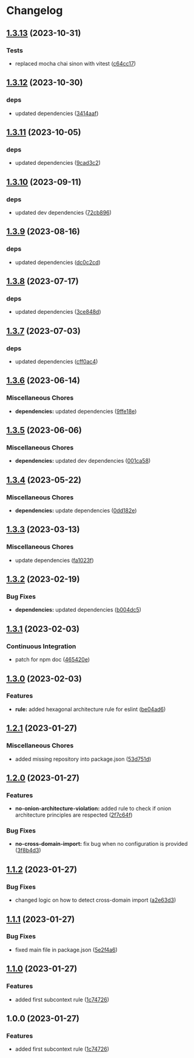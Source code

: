 # Changelog

## [1.3.13](https://github.com/Sefrancois/eslint-plugin/compare/v1.3.12...v1.3.13) (2023-10-31)


### Tests

* replaced mocha chai sinon with vitest ([c64cc17](https://github.com/Sefrancois/eslint-plugin/commit/c64cc17fe67800b77d04535a7bba6903eaa65a67))

## [1.3.12](https://github.com/Sefrancois/eslint-plugin/compare/v1.3.11...v1.3.12) (2023-10-30)


### deps

* updated dependencies ([3414aaf](https://github.com/Sefrancois/eslint-plugin/commit/3414aafc482cad3b647d49bc0dc93e7cc086d5e7))

## [1.3.11](https://github.com/Sefrancois/eslint-plugin/compare/v1.3.10...v1.3.11) (2023-10-05)


### deps

* updated dependencies ([9cad3c2](https://github.com/Sefrancois/eslint-plugin/commit/9cad3c255cfbd41037aac9dd54c36e49fe0ecb01))

## [1.3.10](https://github.com/Sefrancois/eslint-plugin/compare/v1.3.9...v1.3.10) (2023-09-11)


### deps

* updated dev dependencies ([72cb896](https://github.com/Sefrancois/eslint-plugin/commit/72cb896d1a718a9a2d516b66b715b4820186ecc9))

## [1.3.9](https://github.com/Sefrancois/eslint-plugin/compare/v1.3.8...v1.3.9) (2023-08-16)


### deps

* updated dependencies ([dc0c2cd](https://github.com/Sefrancois/eslint-plugin/commit/dc0c2cd29cab56a10c56eb6277b60ff363b09cb7))

## [1.3.8](https://github.com/Sefrancois/eslint-plugin/compare/v1.3.7...v1.3.8) (2023-07-17)


### deps

* updated dependencies ([3ce848d](https://github.com/Sefrancois/eslint-plugin/commit/3ce848dd31e099f223928ba7bab2f587f4c273db))

## [1.3.7](https://github.com/Sefrancois/eslint-plugin/compare/v1.3.6...v1.3.7) (2023-07-03)


### deps

* updated dependencies ([cff0ac4](https://github.com/Sefrancois/eslint-plugin/commit/cff0ac4a7eb955fd562442df109b03f17daeec20))

## [1.3.6](https://github.com/Sefrancois/eslint-plugin/compare/v1.3.5...v1.3.6) (2023-06-14)


### Miscellaneous Chores

* **dependencies:** updated dependencies ([9ffe18e](https://github.com/Sefrancois/eslint-plugin/commit/9ffe18ee3889a951d7df2a4beb4276911c778fc4))

## [1.3.5](https://github.com/Sefrancois/eslint-plugin/compare/v1.3.4...v1.3.5) (2023-06-06)


### Miscellaneous Chores

* **dependencies:** updated dev dependencies ([001ca58](https://github.com/Sefrancois/eslint-plugin/commit/001ca58ff2c68ac9d58303453b0461e66b9e0b77))

## [1.3.4](https://github.com/Sefrancois/eslint-plugin/compare/v1.3.3...v1.3.4) (2023-05-22)


### Miscellaneous Chores

* **dependencies:** update dependencies ([0dd182e](https://github.com/Sefrancois/eslint-plugin/commit/0dd182ea8953579cda0703d4d50ccd26535f66c8))

## [1.3.3](https://github.com/Sefrancois/eslint-plugin/compare/v1.3.2...v1.3.3) (2023-03-13)


### Miscellaneous Chores

* update dependencies ([fa1023f](https://github.com/Sefrancois/eslint-plugin/commit/fa1023f48bf3de5b70849382d2d32d34c05f0033))

## [1.3.2](https://github.com/Sefrancois/eslint-plugin/compare/v1.3.1...v1.3.2) (2023-02-19)


### Bug Fixes

* **dependencies:** updated dependencies ([b004dc5](https://github.com/Sefrancois/eslint-plugin/commit/b004dc5db90d3ff14d897a16993d90d39e52820c))

## [1.3.1](https://github.com/Sefrancois/eslint-plugin/compare/v1.3.0...v1.3.1) (2023-02-03)


### Continuous Integration

* patch for npm doc ([465420e](https://github.com/Sefrancois/eslint-plugin/commit/465420e534af2359244ddb989cab996af7ca2dd1))

## [1.3.0](https://github.com/Sefrancois/eslint-plugin/compare/v1.2.1...v1.3.0) (2023-02-03)


### Features

* **rule:** added hexagonal architecture rule for eslint ([be04ad6](https://github.com/Sefrancois/eslint-plugin/commit/be04ad6fd8b623fe90024fadd88710d451926223))

## [1.2.1](https://github.com/Sefrancois/eslint-plugin/compare/v1.2.0...v1.2.1) (2023-01-27)


### Miscellaneous Chores

* added missing repository into package.json ([53d751d](https://github.com/Sefrancois/eslint-plugin/commit/53d751d7a9320281ffb9607a8f6672e81d12ab74))

## [1.2.0](https://github.com/Sefrancois/eslint-plugin/compare/v1.1.2...v1.2.0) (2023-01-27)


### Features

* **no-onion-architecture-violation:** added rule to check if onion architecture principles are respected ([2f7c64f](https://github.com/Sefrancois/eslint-plugin/commit/2f7c64f6bf9cb32a4f6fb72396ed539b08a25f97))


### Bug Fixes

* **no-cross-domain-import:** fix bug when no configuration is provided ([3f8b4d3](https://github.com/Sefrancois/eslint-plugin/commit/3f8b4d38803cbefe144e38189ff1e61be28809ea))

## [1.1.2](https://github.com/Sefrancois/eslint-plugin/compare/v1.1.1...v1.1.2) (2023-01-27)


### Bug Fixes

* changed logic on how to detect cross-domain import ([a2e63d3](https://github.com/Sefrancois/eslint-plugin/commit/a2e63d3ea44e2dd88d56a1c252939de15014d0bb))

## [1.1.1](https://github.com/Sefrancois/eslint-plugin/compare/v1.1.0...v1.1.1) (2023-01-27)


### Bug Fixes

* fixed main file in package.json ([5e2f4a6](https://github.com/Sefrancois/eslint-plugin/commit/5e2f4a655676675662d9b19e76b28c0c0c57afd5))

## [1.1.0](https://github.com/Sefrancois/eslint-plugin/compare/v1.0.0...v1.1.0) (2023-01-27)


### Features

* added first subcontext rule ([1c74726](https://github.com/Sefrancois/eslint-plugin/commit/1c74726829bd77c7461b6a848d927f1c2ea96252))

## 1.0.0 (2023-01-27)


### Features

* added first subcontext rule ([1c74726](https://github.com/Sefrancois/eslint-plugin/commit/1c74726829bd77c7461b6a848d927f1c2ea96252))
